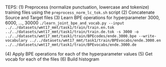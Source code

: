 TEPS:
(1) Preprocess (normalize punctuation, lowercase and tokenize) training files using the `preprocess_norm_lc_tok.sh` script
(2) Concatenate Source and Target files
(3) Learn BPE operations for hyperparameter 3000, 6000, ..., 30000
```./learn_joint_bpe_and_vocab.py --input ../../datasets/wmt17_mmt/task1/train/train.en.tok ../../datasets/wmt17_mmt/task1/train/train.de.tok -s 3000 -o ../../datasets/wmt17_mmt/task1/train/BPEcodes/ende.3000.bpe --write-vocabulary ../../datasets/wmt17_mmt/task1/train/BPEvocabs/ende.3000.en ../../datasets/wmt17_mmt/task1/train/BPEvocabs/ende.3000.de```

(4) Apply BPE operations for each of the hyperparameter values
(5) Get vocab for each of the files
(6) Build histogram
